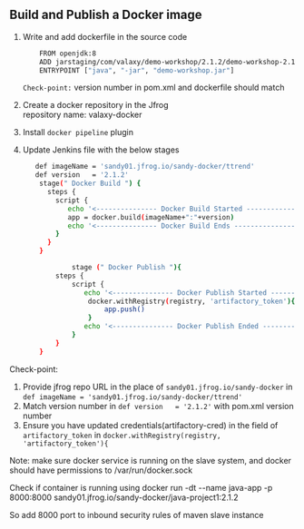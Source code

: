 ## Build and Publish a Docker image 

1. Write and add dockerfile in the source code
	```sh
		FROM openjdk:8
		ADD jarstaging/com/valaxy/demo-workshop/2.1.2/demo-workshop-2.1.2.jar demo-workshop.jar
		ENTRYPOINT ["java", "-jar", "demo-workshop.jar"]
	```
   `Check-point:`  version number in pom.xml and dockerfile should match   
2. Create a docker repository in the Jfrog  
    repository name: valaxy-docker
3. Install `docker pipeline` plugin 

4. Update Jenkins file with the below stages  
    ```sh 
	   def imageName = 'sandy01.jfrog.io/sandy-docker/ttrend'
	   def version   = '2.1.2'
        stage(" Docker Build ") {
          steps {
            script {
               echo '<--------------- Docker Build Started --------------->'
               app = docker.build(imageName+":"+version)
               echo '<--------------- Docker Build Ends --------------->'
            }
          }
        }

                stage (" Docker Publish "){
            steps {
                script {
                   echo '<--------------- Docker Publish Started --------------->'  
                    docker.withRegistry(registry, 'artifactory_token'){
                        app.push()
                    }    
                   echo '<--------------- Docker Publish Ended --------------->'  
                }
            }
        }
    ```

Check-point: 
1. Provide jfrog repo URL in the place of `sandy01.jfrog.io/sandy-docker` in `def imageName = 'sandy01.jfrog.io/sandy-docker/ttrend'`  
2. Match version number in `def version   = '2.1.2'` with pom.xml version number  
3. Ensure you have updated credentials(artifactory-cred) in the field of `artifactory_token` in `docker.withRegistry(registry, 'artifactory_token'){`

Note: make sure docker service is running on the slave system, and docker should have permissions to /var/run/docker.sock

Check if container is running using
docker run -dt --name java-app -p 8000:8000 sandy01.jfrog.io/sandy-docker/java-project1:2.1.2

So add 8000 port to inbound security rules of maven slave instance